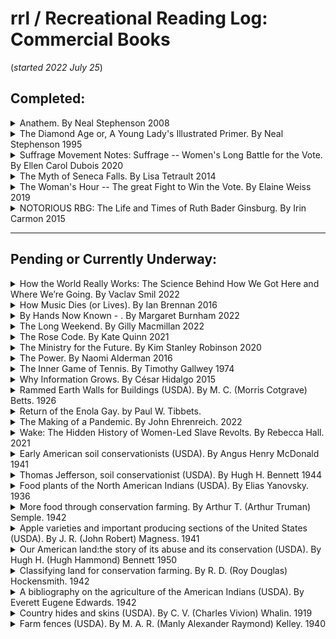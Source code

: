 # rrl / Recreational Reading Log: Commercial Books  
(*started 2022 July 25*)  

## Completed:  

<details>
<summary>Anathem. By Neal Stephenson  2008</summary>

### Anathem.  
https://en.wikipedia.org/wiki/Anathem  
https://www.nealstephenson.com/anathem.html  
By [Neal Stephenson](https://en.wikipedia.org/wiki/Neal_Stephenson)  
Published 2008, 937 pages.  
See the plot summary at: https://en.wikipedia.org/wiki/Anathem#Plot_summary  
When you are finished with the book (*or whenever...*) consider reading Stephenson's [Acknowledgments page](https://www.nealstephenson.com/acknowledgments.html) to get a sense of what parts of this story are more tightly coupled to other's ideas.  

<details>
<summary>Reading Notes: </summary>

This story has enormous scope, incorporating a broad spectrum of [science fiction](https://en.wikipedia.org/wiki/List_of_science_fiction_themes) and [religious](https://en.wikipedia.org/wiki/List_of_religious_ideas_in_science_fiction) themes as it builds out science, technology, religion, and secular societies across multiple worlds.  
Some Quotes:  
>Its general import is that one should never believe a thing only because one wishes that it were true.  
>They knew many things but had no idea why.  And strangely this made them more, rather than less, certain that they were right.  
>"That is the kind of beauty that I was trying to get you to see," Orolo told me. "Nothing is more important than that you see and love the beauty that is right in front of you, or else you will have no defense against the ugliness that will hem you in and come at you in so many ways."  
>Thousands of years ago, the work that people did had been broken down into jobs that were the same every day, in organizations where people were interchangeable parts.  All of the story had been bled out of their lives.  That was how it had to be; it was how you got a productive economy.  But it would be easy to see a will at work behind this: not exactly an evil will, but a selfish will.  The people who made this system thus were jealous, not of money and not of power but of story.  If their employees came home at day's end with interesting stories to tell, it meant something had gone wrong...  
>There is no longer superposition.  No wavefunction collapse.  Just a lot of copies of me -- of my brain -- each really existing in a different parallel cosmos.  The cosmos model residing in each of those parallel brains is really, definitely in one state or another.  And they interfere with one another.  
>Quantum interference -- the crosstalk among similar quantum states -- knits the different versions of your brain together.  
>Hearing was worse than useless; I was sorry I'd been born with ears.  
>And it happened all the time that the compromise between two perfectly rational altrnatives was something that made no sense at all.  
>There is one universe, by the definition of *universe*. It is not the cosmos we see through our eyes and our telescopes -- *that* is but a single Narrative, a thread winding through a Hemm space shared by many other Narratives besides ours.  Each Narrative looks like a cosmos alone, to any consciousness that partakes of it.  
>...the only way to determine the direction of time's arrow was to measure the amount of disorder in a system. The cosmos seems oblivious to time.  It only matters to us.  Consciousness is time-constituting.  We build time up out of instantaneous impressions that flow in through our sensory organs at each moment.  
>We don't give our consciousness sufficient credit for its ability to take in noisy, ambiguous, contradictory givens from the senses, and sort it out... to confer *thisness* on what we perceive.  ...absolutely necessary from an evolutionary standpoint...  
>The full cosmos consists of the physical stuff and consciousness.  Take away the consciouness and it's only dust; add consciousness and you get things, ideas, and time.  
>"All right, already!  I get it! The Hylaean Flow brings about convergent development of consciousness-bearing systems across worldtracks!  But where is the payoff?  There's got to be more to it than this big ship roaming from cosmos to cosmos collecting sample populations and embalming them in spheres."  
>I thought that I was like a man lame in one leg, who learned to move about well enough that all awareness of his disability had passed out of his mind.  And yet, when he tried to go on a journey, he kept finding himself back where he had started, since his weak leg made him go in circles.  But if he found a partner who was weak in the other leg, and the two of them set out as companions...  
>Then I happened to glance down at the coffin beside my knee, and wondered... Who had given the order...  
>There are certain worldtracks -- certain states of affairs -- that are only compatible with certain persons' being...absent.  
>Upsight: A sudden, usually unlooked-for moment of clear understanding.  
>The mystic nails a symbol to one meaning that was true for a moment but soon becomes false.  The poet, on the other hand, sees that truth *while it's true* but understands that symbols are always in flux and that their meanings are fleeting.... Anyway, my point is that guys like Flec have a weakness, almost a kind of addiction, for the mystical, as opposed to poetic, way of using their minds.  
>...the evolution of our minds from bits of inanimate matter was more beautiful and more extraordinary than any of the miracles cataloged down through the ages by the religions of our world. And so he had an instinctive skepticism of any system of thought, religious or theorical, that pretended to encompass that miracle, and in so doing sought to draw limits around it.  
>I was an adjunct professor, which means that I was given the most unpleasant and unrewarding teaching assignments with no opportunity for university-supported research, no job security, and no benefits.  Also the pay was terrible...  
>Well, that would challenge certain assumptions about the nature of reality that I did not even know I had.  

</details>

</details>

<details>
<summary>The Diamond Age or, A Young Lady's Illustrated Primer.  By Neal Stephenson  1995</summary>

### The Diamond Age or, A Young Lady's Illustrated Primer  
https://en.wikipedia.org/wiki/The_Diamond_Age  
By [Neal Stephenson](https://en.wikipedia.org/wiki/Neal_Stephenson)  
Published 1995  
Summary:  
..."nanotechnology made nearly anything possible, and so the cultural role in deciding what *should* be done with it had become far more important than imagining what *could* be done with it." (page 37)  This book [covers a lot of territory](https://en.wikipedia.org/wiki/The_Diamond_Age).  Written in the early 1990s, Stephenson created a world in the 3rd or 4th decade of the 21st century where nanotechnology had changed *everything* and humanity was characterized by extreme tribalism.  

</details>

<details>
<summary>Suffrage Movement Notes: Suffrage -- Women's Long Battle for the Vote.  By Ellen Carol Dubois  2020</summary>

### Suffrage Movement Notes: Suffrage -- Women's Long Battle for the Vote.  
https://www.simonandschuster.com/books/Suffrage/Ellen-Carol-DuBois/9781501165184  
By [Ellen Carol Dubois](https://ellencaroldubois.com/about/), 2020, Simon & Schuster.  
Summary:  
...explores 75 years of suffrage struggle, Organized into four episodes:  first, "universal suffrage" -- the vote for all U.S. citizens; second, Gilded Age expansion of suffrage support and intersections with other organizations, especially the WTCU; third, highlighting the states that were able to enfranchise four million women by 1914; and finally, the final push for the Nineteenth Amendment in 1920.  
  
</details>

<details>
<summary>The Myth of Seneca Falls.  By Lisa Tetrault  2014</summary>

### The Myth of Seneca Falls -- Memory and the Women's Suffrage Movement, 1848-1898.  
https://uncpress.org/book/9781469633503/the-myth-of-seneca-falls/  
By [Lisa Tetrault](https://www.cmu.edu/dietrich/history/people/faculty/tetrault.html), 2014, The University of North Carolina Press  
Explores some of the core myth-making establishing the widely-accepted narrative of the women's suffrage movement in the U.S.  
  
</details>

<details>
<summary>The Woman's Hour -- The great Fight to Win the Vote.  By Elaine Weiss  2019</summary>

### The Woman's Hour -- The great Fight to Win the Vote.  
https://www.penguinrandomhouse.com/books/318833/the-womans-hour-by-elaine-weiss/  
By [Elaine Weiss](https://elaineweiss.com/bio/), 2019, Penguin Random House  
This is a close-up on Nashville and the people working there in the summer of 1920 as Tennessee becomes the final ratification of the 19th Amendment.  
  
</details>

<details>
<summary>NOTORIOUS RBG: The Life and Times of Ruth Bader Ginsburg.  By Irin Carmon  2015</summary>

### NOTORIOUS RBG: The Life and Times of Ruth Bader Ginsburg  
This is an often uncritical "[Ruth Bader](https://en.wikipedia.org/wiki/Ruth_Bader_Ginsburg) Ginsburg Museum" well-described in a 2015 NYT book review here: [https://www.nytimes.com/2015/12/06/books/review/notorious-rbg-the-life-and-times-of-ruth-bader-ginsburg.html](https://www.nytimes.com/2015/12/06/books/review/notorious-rbg-the-life-and-times-of-ruth-bader-ginsburg.html)  
By [Irin Carmon](https://en.wikipedia.org/wiki/Irin_Carmon) and [Shana Knizhnik](https://en.wikipedia.org/wiki/Shana_Knizhnik), published 2015.  

</details>

-----
    
## Pending or Currently Underway:  

<details>
<summary>How the World Really Works: The Science Behind How We Got Here and Where We’re Going.  By Vaclav Smil 2022  </summary>

### How the World Really Works: The Science Behind How We Got Here and Where We’re Going.  
By [Vaclav Smil](https://en.wikipedia.org/wiki/Vaclav_Smil) published 2022, 336 pages  
This is a useful book, one that should be required reading for anyone.  
Summary at: https://www.kirkusreviews.com/book-reviews/vaclav-smil/how-the-world-really-works/ and read a review by Bill Gates at: [https://www.gatesnotes.com/Books/How-the-World-Really-Works](https://www.gatesnotes.com/Books/How-the-World-Really-Works)  

<details>
<summary>Reading Notes:</summary>

>By 1800... plant fuels still supply more than 98 percent of all heat and light used by [humans (*as opposed to coal or animal oils*)], and human and animal muscles still provide more than 90% of all mechanical energy needed in farming, construction, and manufacturing. ...Even by 1850, rising coal extraction in Europe and North America supplies no more than 7% of all fuel energy, nearly half of all useful kenetic energy comes from draft animals, about 40% from human muscles, and just 15% from the three inanimate prime movers: waterwheels, windmills, and the slowly spreading steam engines. ...by 1900...modern energy sources (coal and some crude oil) provide half of all primary energy, and traditional fuels (wood, charcoal, straw) the other half.  ...By 1900, inanimate prime movers supply about half of all mechanical energy... By 1950, fossil fuels supply nearly 3/4 of primary energy (still dominated by coal) and inanimate prime movers...provide more than 80% of all mechanical energy... (page 17)  
>...by the year 2000...only (about 12%) depend on biomass fuels for primary energy. ... Animate prime movers hold only a 5% share of mechanical energy... 1,500-fold increase (*in the use of fossil fuels*) over the past 220 years. (page 18)  
>since 1800 the gain (*in overall energy efficiency*) was about 3,500-fold. ... An average inhabitant of the Earth nowadays has at their disposal nearly 700 times more useful energy than their ancestors had at the beginning of the 19th century. ...(*by 2020*)it is as if 60 adults would be working non-stop, day and night, for each average person; and for the inhabitants of affluent countries this equivalent of steadily laboring adults would be...between 200 and 240. (page 19)  
>..."the economic system is essentially a system for extracting, processing and transforming energy as resources into energy embodied in products and services." ...Given all these readily verifiable realities, it is hard to understand why modern economics has largely ignored energy. ...as if output could be produced by labor and capital alone... Understanding how the world really works cannot be done without at least a modicum of energy literacy. (page 21)  
>...our civilization is so deeply reliant on fossil fuels that the next transition will take much longer than most people think. (page 22)  
>Energy is among the most elusive and most misunderstood concepts, and a poor grasp of basic realities has led to many illusions and delusions. (page 23)  (*It is often not practical/possible to substitute one form of energy with another*)  
Energy: The common definition == "The capacity for doing work" or (*Richard Feynman*) "energy has a large number of different forms, and there is a formula for each one.  These are gravitational energy, kinetic energy, heat energy, elastic energy, electrical energy, chemical energy, radiant energy, nuclear energy, mass energy."  
>...Electricity still supplies only a relatively small share of the final global energy consumption, just 18 percent. (page 35)  
>...(*the amount of electricity generated by*) nuclear fission...peaked in 2006, and has since declined slightly to about 10 percent of global electricity generation. (page 36)  
>Given the fact that annual CO2 emissions from fossil fuel combustion surpassed 37 billion tons in 2019, the net-zero goal by 2050 will call for an energy transition of unprecented in both pace and scale. (page 38)  
>Annual global demand for fossil carbon is now (2019) just above 10 million tons a year -- a mass nearly five times more than the recent annual harvest of all stable grains feeding humanity, and more than twice the mass of water drunk annual by the world's nearly 8 billion (2019) inhabitants...  (page 42)  
> ...the affluent world...can take some impressive and relatively rapid decarbonization steps (to put it bluntly, it should do with using less energy of any kind). (page 43)  


Mechanical energy: Isaac Newton's approach == a joule is the force of one newton, or '*the mass of 1 kilogram accelerated by 1 m/s² acting over a distance of 1 meter*.  
https://books.google.com/books?id=LKZPEAAAQBAJ&printsec=frontcover#v=onepage&q&f=false  

[Harvard Book Store](https://www.harvard.com/book/how_the_world_really_works/) review:  
>"An essential analysis of the modern science and technology that makes our twenty-first century lives possible--a scientist's investigation into what science really does, and does not, accomplish. We have never had so much information at our fingertips and yet most of us don’t know how the world really works. This book explains seven of the most fundamental realities governing our survival and prosperity."  

</details>

</details>

<details>
<summary>How Music Dies (or Lives).  By Ian Brennan  2016</summary>

### How Music Dies (or Lives): Field Recording and the Battle for Democracy in the Arts  
https://books.google.com/books/about/How_Music_Dies_or_Lives.html?id=YjmCDwAAQBAJ  
by [Ian Brennan](https://en.wikipedia.org/wiki/Ian_Brennan_(music_producer)) published 2016-02-23  
Foreword by [Corin Tucker](https://en.wikipedia.org/wiki/Corin_Tucker)  

</details>


<details>
<summary>By Hands Now Known - . By Margaret Burnham  2022</summary>

### : Jim Crow's Legal Executioners  
https://www.google.com/books/edition/By_Hands_Now_Known_Jim_Crow_s_Legal_Exec/9N9hEAAAQBAJ    
Illustrated | 328 pp. | W.W. Norton & Company  
By [Margaret A. Burnham](https://en.wikipedia.org/wiki/Margaret_Burnham) and [https://law.northeastern.edu/faculty/burnham/](https://law.northeastern.edu/faculty/burnham/)  
Reviews:  
https://www.nytimes.com/2022/09/21/books/review/by-hands-now-known-margaret-burnham.html  
https://www.nybooks.com/articles/2023/04/06/a-regional-reign-of-terror-jim-crow-by-hands-now-known/  

</details>

<details>
<summary>The Long Weekend. By Gilly Macmillan  2022</summary>

### The Long Weekend: A Novel -- Three Couples, Two Bodies, One Secret.  
https://www.harpercollins.com/products/the-long-weekend-gilly-macmillan  
[https://catalog.urbandalelibrary.org/...](https://catalog.urbandalelibrary.org/polaris/search/title.aspx?ctx=3.1033.0.0.3&pos=1&cn=463648)  
By [Gilly Macmillan](https://www.harpercollins.com/blogs/authors/gilly-macmillan-201511204348807).  
ISBN: 9780063074323  

</details>

<details>
<summary>The Rose Code. By Kate Quinn  2021</summary>

### The Rose Code.  
https://www.katequinnauthor.com/books/the-rose-code/  
[https://catalog.urbandalelibrary.org/...](https://catalog.urbandalelibrary.org/polaris/search/searchresults.aspx?ctx=3.1033.0.0.3&type=Keyword&term=the%20rose%20code&by=TI&sort=RELEVANCE&limit=TOM=*&query=&page=0&searchid=3)  
Overdrive audio: [https://catalog.urbandalelibrary.org/polaris/...](https://catalog.urbandalelibrary.org/polaris/search/title.aspx?ctx=3.1033.0.0.3&pos=1&cn=404190)
By [Kate Quinn](https://en.wikipedia.org/wiki/Kate_Quinn).  
World War, 1939-1945 -- Fiction  
ISBN: 9780063059412  

</details>

<details>
<summary>The Ministry for the Future.  By Kim Stanley Robinson  2020</summary>

### The Ministry for the Future  
https://en.wikipedia.org/wiki/The_Ministry_for_the_Future  
By [Kim Stanley Robinson](https://en.wikipedia.org/wiki/Kim_Stanley_Robinson)  published 2020  
[Review placeholder](https://www.gatesnotes.com/Books/The-Ministry-for-the-Future)  

</details>

<details>
<summary>The Power.  By Naomi Alderman  2016</summary>

### The Power.  
https://en.wikipedia.org/wiki/The_Power_(Alderman_novel)
By [Naomi Alderman](https://en.wikipedia.org/wiki/Naomi_Alderman)  Published 2016  
[Review placeholder]()  
>"What would the world be like, Alderman asks, if all the women on Earth suddenly developed the ability to discharge massive electric shocks from their bodies? She takes this single idea and explores how it changes the dynamic between men and women, and among women. In doing so, she reveals a lot about how power and gender work today. (The word “power” in the title has multiple meanings.)"  From [Bill Gates](https://www.gatesnotes.com/Books/The-Power)  

</details>

<details>
<summary>The Inner Game of Tennis.  By Timothy Gallwey  1974</summary>

### The Inner Game of Tennis.  
https://archive.org/details/innergameoftenni00gall  
By [Timothy Gallwey](https://en.wikipedia.org/wiki/Timothy_Gallwey)  published 1974  
[Review placeholder]()  
>"Tennis has evolved over the years. The best players in the world today play a very different style from the champions of 50 years ago. But The Inner Game of Tennis is just as relevant today as it was in 1974. Even as the outer game has changed, the inner game has remained the same." From [Bill Gates](https://www.gatesnotes.com/Books/The-Inner-Game-of-Tennis)  

</details>

<details>
<summary>Why Information Grows.  By César Hidalgo  2015</summary>

### Why Information Grows  
By [César Hidalgo](https://en.wikipedia.org/wiki/C%C3%A9sar_Hidalgo)  published 2015  
[Review placeholder]()  

</details>

<details>
<summary>Rammed Earth Walls for Buildings (USDA).  By M. C. (Morris Cotgrave) Betts.  1926</summary>

### Rammed Earth Walls for Buildings (USDA)  
https://handle.nal.usda.gov/10113/ORC00000481  
(1937 version at: https://play.google.com/books/reader?id=6KIFAAAAMAAJ&pg=GBS.PP4&hl=en)  
By M. C. (Morris Cotgrave) Betts (1875-1936) and T. A. H. (Thomas Arrington Huntington) Miller (1885-1949)  
Publisher: U.S. Dept. of Agriculture, 1926  
26 pages  

</details>

<details>
<summary>Return of the Enola Gay.  by Paul W. Tibbets. </summary>

### Return of the Enola Gay  
https://catalog.urbandalelibrary.org/polaris/search/title.aspx?ctx=3.1033.0.0.3&pos=1&cn=63468  
by [Tibbets, Paul W.](https://en.wikipedia.org/wiki/Paul_Tibbets) and (Paul Warfield), 1915-2007  

</details>

<details>
<summary>The Making of a Pandemic.  By John Ehrenreich.  2022</summary>

### The Making of a Pandemic -- Social, Political, and Psychological Perspectives on Covid-19  
https://link.springer.com/book/10.1007/978-3-031-04964-4  and for Amazon users: [https://www.amazon.com/gp/product/B0B2QY28XC/](https://www.amazon.com/gp/product/B0B2QY28XC/)  
By [John Ehrenreich](https://en.wikipedia.org/wiki/John_Ehrenreich), Published 2022-05-30  
[About this book.](https://link.springer.com/book/10.1007/978-3-031-04964-4?noAccess=true#about-this-book)  

</details>

<details>
<summary>Wake: The Hidden History of Women-Led Slave Revolts.  By Rebecca Hall.  2021</summary>

### Wake: The Hidden History of Women-Led Slave Revolts  
https://rebhallphd.org/ and https://rebhallphd.org/wake-praise/   
By [Rebecca Hall](https://rebhallphd.org/rebecca-hall/), Illustrated by [Hugo Martinez](https://www.linkedin.com/in/hugo-martinez-88121a6). Simon & Shuster 2021  
Part graphic novel, part memoir, Wake describes women-led slave revolts, and Dr. Rebecca Hall's efforts to find and document them.  
https://interminablerambling.com/2021/07/09/wake/  
https://interminablerambling.com/2021/07/13/layouts-in-rebecca-hall-and-hugo-martinezs-wake/  
https://interminablerambling.com/2021/07/15/retrieving-history-in-rebecca-hall-and-hugo-martinezs-wake/  

</details>

<details>
<summary>Early American soil conservationists (USDA).  By Angus Henry McDonald  1941</summary>

# Early American soil conservationists (USDA)  
https://handle.nal.usda.gov/10113/CAT87206254  
https://handle.nal.usda.gov/10113/ORC00000556
By McDonald, Angus Henry  
Publisher: U.S. Dept. of Agriculture. 1941, 63 pages  

</details>

<details>
<summary>Thomas Jefferson, soil conservationist (USDA).  By Hugh H. Bennett  1944</summary>

### Thomas Jefferson, soil conservationist (USDA)  
https://handle.nal.usda.gov/10113/CAT88900165  
By Bennett, Hugh H. (Hugh Hammond)  
Publisher: U.S. Dept. of Agriculture. 1944, 15 pages  

</details>

<details>
<summary>Food plants of the North American Indians (USDA).  By Elias Yanovsky.  1936</summary>

### Food plants of the North American Indians (USDA)  
https://handle.nal.usda.gov/10113/ORC00000550  
By Elias Yanovsky (1886-____)  
Publisher: U.S. Dept. of Agriculture. 1936, 84 pages  

</details>

<details>
<summary>More food through conservation farming.  By Arthur T. (Arthur Truman) Semple.  1942</summary>

### More food through conservation farming  
https://handle.nal.usda.gov/10113/ORC00000390  
By Arthur T. (Arthur Truman) Semple 1895-  
Publisher: U.S. Dept. of Agriculture. 1942, 54 pages  

</details>

<details>
<summary>Apple varieties and important producing sections of the United States (USDA).  By J. R. (John Robert) Magness.  1941</summary>

### Apple varieties and important producing sections of the United States (USDA)  
https://handle.nal.usda.gov/10113/ORC00000306  
By J. R. (John Robert) Magness 1894-  
Publisher: U.S. Dept. of Agriculture. 1941, 32 pages  

</details>

<details>
<summary>Our American land:the story of its abuse and its conservation (USDA). By Hugh H. (Hugh Hammond) Bennett  1950</summary>

### Our American land:the story of its abuse and its conservation (USDA)  
https://handle.nal.usda.gov/10113/CAT87209318  
By Bennett, Hugh H. (Hugh Hammond)  
Publisher: U.S. Dept. of Agriculture. 1950, 32 pages  

</details>

<details>
<summary>Classifying land for conservation farming. By R. D. (Roy Douglas) Hockensmith.  1942</summary>

### Classifying land for conservation farming  
https://handle.nal.usda.gov/10113/ORC00000318  
By R. D. (Roy Douglas) Hockensmith 1905- and J. G. (John Gordon) Steele 1905-  
Publisher: U.S. Dept. of Agriculture. 1943, 45 pages  

</details>

<details>
<summary>A bibliography on the agriculture of the American Indians (USDA).  By Everett Eugene Edwards.  1942</summary>

### A bibliography on the agriculture of the American Indians (USDA)  
https://handle.nal.usda.gov/10113/ORC00000555  
By Everett Eugene Edwards (1900-___) and Wayne D. (Wayne David) Rasmussen (1915-2004)  
Publisher: U.S. Dept. of Agriculture. 1942, 107 pages  

</details>

<details>
<summary>Country hides and skins (USDA). By C. V. (Charles Vivion) Whalin.  1919</summary>

### Country hides and skins (USDA)  
https://handle.nal.usda.gov/10113/5420602  
By C. V. (Charles Vivion) Whalin  
Publisher: U.S. Dept. of Agriculture. 1919, 64 pages  

</details>

<details>
<summary>Farm fences (USDA).  By M. A. R. (Manly Alexander Raymond) Kelley.  1940</summary>

### Farm fences (USDA)  
https://handle.nal.usda.gov/10113/5420532  
By Kelley, M. A. R. (Manly Alexander Raymond)  
Publisher: U.S. Dept. of Agriculture. 1940, 58 pages  

</details>
